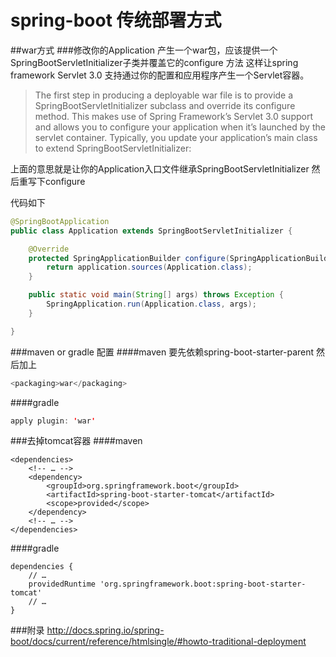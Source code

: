 # spring-boot 传统部署方式

##war方式
###修改你的Application
产生一个war包，应该提供一个SpringBootServletInitializer子类并覆盖它的configure 方法
这样让spring framework Servlet 3.0 支持通过你的配置和应用程序产生一个Servlet容器。

>The first step in producing a deployable war file is to provide a SpringBootServletInitializer subclass and override its configure method. This makes use of Spring Framework’s Servlet 3.0 support and allows you to configure your application when it’s launched by the servlet container. Typically, you update your application’s main class to extend SpringBootServletInitializer:

上面的意思就是让你的Application入口文件继承SpringBootServletInitializer
然后重写下configure 

代码如下

```java
@SpringBootApplication
public class Application extends SpringBootServletInitializer {

    @Override
    protected SpringApplicationBuilder configure(SpringApplicationBuilder application) {
        return application.sources(Application.class);
    }

    public static void main(String[] args) throws Exception {
        SpringApplication.run(Application.class, args);
    }

}

```

###maven or gradle 配置
####maven
要先依赖spring-boot-starter-parent 
然后加上

```java
<packaging>war</packaging>
```
####gradle

```java
apply plugin: 'war'
```

###去掉tomcat容器
####maven
```
<dependencies>
    <!-- … -->
    <dependency>
        <groupId>org.springframework.boot</groupId>
        <artifactId>spring-boot-starter-tomcat</artifactId>
        <scope>provided</scope>
    </dependency>
    <!-- … -->
</dependencies>

```
####gradle
```
dependencies {
    // …
    providedRuntime 'org.springframework.boot:spring-boot-starter-tomcat'
    // …
}
```


###附录
http://docs.spring.io/spring-boot/docs/current/reference/htmlsingle/#howto-traditional-deployment



